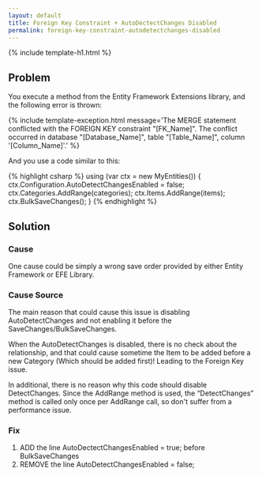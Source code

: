 ```yaml
---
layout: default
title: Foreign Key Constraint + AutoDectectChanges Disabled
permalink: foreign-key-constraint-autodetectchanges-disabled
---
```


{% include template-h1.html %}

## Problem

You execute a method from the Entity Framework Extensions library, and the following error is thrown:

{% include template-exception.html message='The MERGE statement conflicted with the FOREIGN KEY constraint "[FK_Name]". The conflict occurred in database "[Database_Name]", table "[Table_Name]", column \'[Column_Name]\'.' %}

And you use a code similar to this:

{% highlight csharp %}
using (var ctx = new MyEntities())
{
	ctx.Configuration.AutoDetectChangesEnabled = false;
	ctx.Categories.AddRange(categories);
	ctx.Items.AddRange(items);
	ctx.BulkSaveChanges();
}
{% endhighlight %}

## Solution

### Cause

One cause could be simply a wrong save order provided by either Entity Framework or EFE Library.

### Cause Source
The main reason that could cause this issue is disabling AutoDetectChanges and not enabling it before the SaveChanges/BulkSaveChanges.

When the AutoDetectChanges is disabled, there is no check about the relationship, and that could cause sometime the Item to be added before a new Category (Which should be added first)! Leading to the Foreign Key issue.

In additional, there is no reason why this code should disable DetectChanges. Since the AddRange method is used, the “DetectChanges” method is called only once per AddRange call, so don't suffer from a performance issue.

### Fix

1.	ADD the line AutoDectectChangesEnabled = true; before BulkSaveChanges
2.	REMOVE the line AutoDetectChangesEnabled = false;

